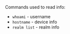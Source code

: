 Commands used to read info:

* `whoami` - username
* `hostname` - device info
* `realm list` - realm info